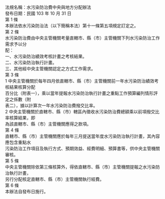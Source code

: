 法規名稱：水污染防治費中央與地方分配辦法  
發布日期：民國 103 年 10 月 31 日  
第 1 條  
本辦法依水污染防治法（以下簡稱本法）第十一條第五項規定訂定之。  
第 2 條  
水污染防治費由中央主管機關考量直轄市、縣（市）主管機關下列水污染防治工作需求予以分  
配：  
一、水污染防治績效考核計畫之考核結果。  
二、水污染防治執行計畫。  
三、其他經中央主管機關認定之方式工作需求。  
第 3 條  
1 中央主管機關於每年四月依直轄市、縣（市）主管機關前一年水污染防治績效考核結果核算分配  
百分比（附表一），乘以當年提報水污染防治執行計畫之重點工作預算編列情形評定之係數（附  
表二），據以計算次一年水污染防治費撥交比率。  
2 中央主管機關於直轄市、縣（市）轄區內徵收水污染防治費總額乘以前項撥交比率核算結果，即  
為該直轄市、縣（市）主管機關應得之款項。  
第 4 條  
直轄市、縣（市）主管機關應於每年三月提送當年度水污染防治執行計畫，其內容應包含重點水  
污染防治工作項目及執行方式、預期效益、經費明細、預算書等，供中央主管機關審核。  
第 5 條  
中央主管機關除依第三條核算外，得依直轄市、縣（市）主管機關提報之水污染防治執行計畫，  
另行分配核定直轄市、縣（市）主管機關執行經費。  
第 6 條  
本辦法自發布日施行。  


